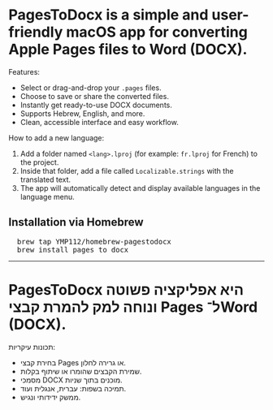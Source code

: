 # PagesToDocx is a simple and user-friendly macOS app for converting Apple Pages files to Word (DOCX).

Features:
- Select or drag-and-drop your `.pages` files.
- Choose to save or share the converted files.
- Instantly get ready-to-use DOCX documents.
- Supports Hebrew, English, and more.
- Clean, accessible interface and easy workflow.

How to add a new language:
1. Add a folder named `<lang>.lproj` (for example: `fr.lproj` for French) to the project.
2. Inside that folder, add a file called `Localizable.strings` with the translated text.
3. The app will automatically detect and display available languages in the language menu.

 ## Installation via Homebrew
<pre>
  brew tap YMP112/homebrew-pagestodocx
  brew install pages_to_docx
</pre>


---

# PagesToDocx היא אפליקציה פשוטה ונוחה למק להמרת קבצי Pages ל־Word (DOCX).

תכונות עיקריות:
- בחירת קבצי Pages או גרירה לחלון.
- שמירת הקבצים שהומרו או שיתוף בקלות.
- מסמכי DOCX מוכנים בתוך שניות.
- תמיכה בשפות: עברית, אנגלית ועוד.
- ממשק ידידותי ונגיש.

